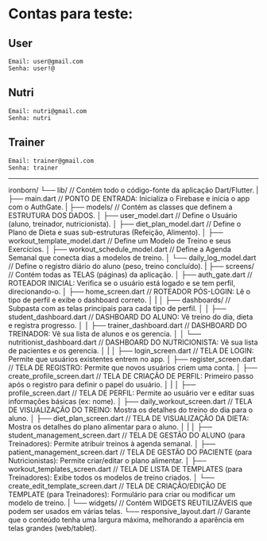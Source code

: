 # Contas para teste:

## User
    Email: user@gmail.com
    Senha: user!@ 
## Nutri
    Email: nutri@gmail.com
    Senha: nutri
## Trainer
    Email: trainer@gmail.com
    Senha: trainer

---

ironborn/
└── lib/  // Contém todo o código-fonte da aplicação Dart/Flutter.
    |
    ├── main.dart  // PONTO DE ENTRADA: Inicializa o Firebase e inicia o app com o AuthGate.
    |
    ├── models/  // Contém as classes que definem a ESTRUTURA DOS DADOS.
    │   ├── user_model.dart  // Define o Usuário (aluno, treinador, nutricionista).
    │   ├── diet_plan_model.dart  // Define o Plano de Dieta e suas sub-estruturas (Refeição, Alimento).
    │   ├── workout_template_model.dart  // Define um Modelo de Treino e seus Exercícios.
    │   ├── workout_schedule_model.dart  // Define a Agenda Semanal que conecta dias a modelos de treino.
    │   └── daily_log_model.dart  // Define o registro diário do aluno (peso, treino concluído).
    |
    ├── screens/  // Contém todas as TELAS (páginas) da aplicação.
    │   ├── auth_gate.dart  // ROTEADOR INICIAL: Verifica se o usuário está logado e se tem perfil, direcionando-o.
    │   ├── home_screen.dart  // ROTEADOR PÓS-LOGIN: Lê o tipo de perfil e exibe o dashboard correto.
    │   |
    │   ├── dashboards/  // Subpasta com as telas principais para cada tipo de perfil.
    │   │   ├── student_dashboard.dart  // DASHBOARD DO ALUNO: Vê treino do dia, dieta e registra progresso.
    │   │   ├── trainer_dashboard.dart  // DASHBOARD DO TREINADOR: Vê sua lista de alunos e os gerencia.
    │   │   └── nutritionist_dashboard.dart  // DASHBOARD DO NUTRICIONISTA: Vê sua lista de pacientes e os gerencia.
    │   |
    │   ├── login_screen.dart  // TELA DE LOGIN: Permite que usuários existentes entrem no app.
    │   ├── register_screen.dart  // TELA DE REGISTRO: Permite que novos usuários criem uma conta.
    │   ├── create_profile_screen.dart  // TELA DE CRIAÇÃO DE PERFIL: Primeiro passo após o registro para definir o papel do usuário.
    │   |
    │   ├── profile_screen.dart  // TELA DE PERFIL: Permite ao usuário ver e editar suas informações básicas (ex: nome).
    │   ├── daily_workout_screen.dart  // TELA DE VISUALIZAÇÃO DO TREINO: Mostra os detalhes do treino do dia para o aluno.
    │   ├── diet_plan_screen.dart  // TELA DE VISUALIZAÇÃO DA DIETA: Mostra os detalhes do plano alimentar para o aluno.
    │   |
    │   ├── student_management_screen.dart  // TELA DE GESTÃO DO ALUNO (para Treinadores): Permite atribuir treinos à agenda semanal.
    │   ├── patient_management_screen.dart  // TELA DE GESTÃO DO PACIENTE (para Nutricionistas): Permite criar/editar o plano alimentar.
    │   ├── workout_templates_screen.dart  // TELA DE LISTA DE TEMPLATES (para Treinadores): Exibe todos os modelos de treino criados.
    │   └── create_edit_template_screen.dart  // TELA DE CRIAÇÃO/EDIÇÃO DE TEMPLATE (para Treinadores): Formulário para criar ou modificar um modelo de treino.
    |
    └── widgets/  // Contém WIDGETS REUTILIZÁVEIS que podem ser usados em várias telas.
        └── responsive_layout.dart  // Garante que o conteúdo tenha uma largura máxima, melhorando a aparência em telas grandes (web/tablet).